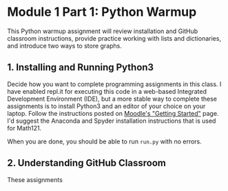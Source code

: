 # Module 1 Part 1: Python Warmup

This Python warmup assignment will review installation and GitHub classroom instructions, provide practice working with lists and dictionaries, and introduce two ways to store graphs.

## 1. Installing and Running Python3

Decide how you want to complete programming assignments in this class. I have enabled repl.it for executing this code in a web-based Integrated Development Environment (IDE), but a more stable way to complete these assignments is to install Python3 and an editor of your choice on your laptop.  Follow the instructions posted on [Moodle's "Getting Started"](https://moodle.reed.edu/course/view.php?id=3302&section=1) page.  I'd suggest the Anaconda and Spyder installation instructions that is used for Math121.  

When you are done, you should be able to run `run.py` with no errors.  

## 2. Understanding GitHub Classroom

These assignments 
